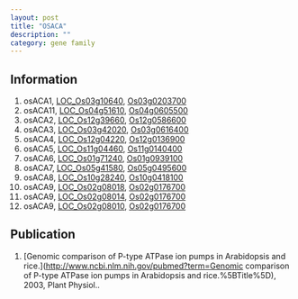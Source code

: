 ```yaml
---
layout: post
title: "OSACA"
description: ""
category: gene family
---
```


## Information
1. osACA1, [LOC_Os03g10640](http://rice.plantbiology.msu.edu/cgi-bin/ORF_infopage.cgi?orf=LOC_Os03g10640), [Os03g0203700](http://rapdb.dna.affrc.go.jp/viewer/gbrowse_details/irgsp1?name=Os03g0203700)
2. osACA11, [LOC_Os04g51610](http://rice.plantbiology.msu.edu/cgi-bin/ORF_infopage.cgi?orf=LOC_Os04g51610), [Os04g0605500](http://rapdb.dna.affrc.go.jp/viewer/gbrowse_details/irgsp1?name=Os04g0605500)
3. osACA2, [LOC_Os12g39660](http://rice.plantbiology.msu.edu/cgi-bin/ORF_infopage.cgi?orf=LOC_Os12g39660), [Os12g0586600](http://rapdb.dna.affrc.go.jp/viewer/gbrowse_details/irgsp1?name=Os12g0586600)
4. osACA3, [LOC_Os03g42020](http://rice.plantbiology.msu.edu/cgi-bin/ORF_infopage.cgi?orf=LOC_Os03g42020), [Os03g0616400](http://rapdb.dna.affrc.go.jp/viewer/gbrowse_details/irgsp1?name=Os03g0616400)
5. osACA4, [LOC_Os12g04220](http://rice.plantbiology.msu.edu/cgi-bin/ORF_infopage.cgi?orf=LOC_Os12g04220), [Os12g0136900](http://rapdb.dna.affrc.go.jp/viewer/gbrowse_details/irgsp1?name=Os12g0136900)
6. osACA5, [LOC_Os11g04460](http://rice.plantbiology.msu.edu/cgi-bin/ORF_infopage.cgi?orf=LOC_Os11g04460), [Os11g0140400](http://rapdb.dna.affrc.go.jp/viewer/gbrowse_details/irgsp1?name=Os11g0140400)
7. osACA6, [LOC_Os01g71240](http://rice.plantbiology.msu.edu/cgi-bin/ORF_infopage.cgi?orf=LOC_Os01g71240), [Os01g0939100](http://rapdb.dna.affrc.go.jp/viewer/gbrowse_details/irgsp1?name=Os01g0939100)
8. osACA7, [LOC_Os05g41580](http://rice.plantbiology.msu.edu/cgi-bin/ORF_infopage.cgi?orf=LOC_Os05g41580), [Os05g0495600](http://rapdb.dna.affrc.go.jp/viewer/gbrowse_details/irgsp1?name=Os05g0495600)
9. osACA8, [LOC_Os10g28240](http://rice.plantbiology.msu.edu/cgi-bin/ORF_infopage.cgi?orf=LOC_Os10g28240), [Os10g0418100](http://rapdb.dna.affrc.go.jp/viewer/gbrowse_details/irgsp1?name=Os10g0418100)
10. osACA9, [LOC_Os02g08018](http://rice.plantbiology.msu.edu/cgi-bin/ORF_infopage.cgi?orf=LOC_Os02g08018), [Os02g0176700](http://rapdb.dna.affrc.go.jp/viewer/gbrowse_details/irgsp1?name=Os02g0176700)
11. osACA9, [LOC_Os02g08014](http://rice.plantbiology.msu.edu/cgi-bin/ORF_infopage.cgi?orf=LOC_Os02g08014), [Os02g0176700](http://rapdb.dna.affrc.go.jp/viewer/gbrowse_details/irgsp1?name=Os02g0176700)
12. osACA9, [LOC_Os02g08010](http://rice.plantbiology.msu.edu/cgi-bin/ORF_infopage.cgi?orf=LOC_Os02g08010), [Os02g0176700](http://rapdb.dna.affrc.go.jp/viewer/gbrowse_details/irgsp1?name=Os02g0176700)

## Publication
1. [Genomic comparison of P-type ATPase ion pumps in Arabidopsis and rice.](http://www.ncbi.nlm.nih.gov/pubmed?term=Genomic comparison of P-type ATPase ion pumps in Arabidopsis and rice.%5BTitle%5D), 2003, Plant Physiol..



